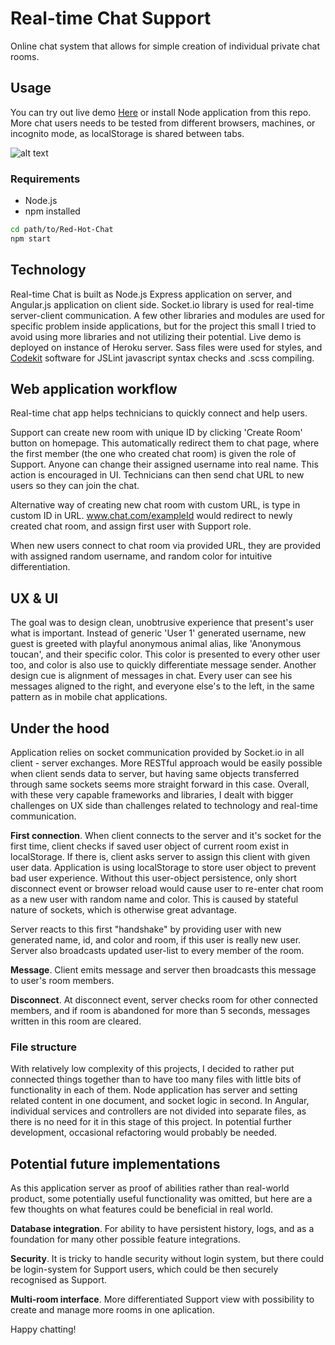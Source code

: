# Real-time Chat Support

Online chat system that allows for simple creation of individual private chat rooms.

## Usage
You can try out live demo [Here](http://www.nocturnbits.com) or install Node application from this repo. More chat users needs to be tested from different browsers, machines, or incognito mode, as localStorage is shared between tabs.

![alt text](http://f.cl.ly/items/3H0f3X3r1J0p3n433s0w/chat_app.png "Chat screens")

### Requirements
- Node.js
- npm installed

```sh
cd path/to/Red-Hot-Chat
npm start
```

## Technology
Real-time Chat is built as Node.js Express application on server, and Angular.js application on client side. Socket.io library is used for real-time server-client communication. A few other libraries and modules are used for specific problem inside applications, but for the project this small I tried to avoid using more libraries and not utilizing their potential. Live demo is deployed on instance of Heroku server. Sass files were used for styles, and [Codekit](https://incident57.com/codekit/) software for JSLint javascript syntax checks and .scss compiling.

## Web application workflow
Real-time chat app helps technicians to quickly connect and help users. 

Support can create new room with unique ID by clicking 'Create Room' button on homepage. This automatically redirect them to chat page, where the first member (the one who created chat room) is given the role of Support. Anyone can change their assigned username into real name. This action is encouraged in UI. Technicians can then send chat URL to new users so they can join the chat. 

Alternative way of creating new chat room with custom URL, is type in custom ID in URL. www.chat.com/exampleId would redirect to newly created chat room, and assign first user with Support role.

When new users connect to chat room via provided URL, they are provided with assigned random username, and random color for intuitive differentiation.

## UX & UI
The goal was to design clean, unobtrusive experience that present's user what is important. Instead of generic 'User 1' generated username, new guest is greeted with playful anonymous animal alias, like 'Anonymous toucan', and their specific color. This color is presented to every other user too, and color is also use to quickly differentiate message sender. Another design cue is alignment of messages in chat. Every user can see his messages aligned to the right, and everyone else's to the left, in the same pattern as in mobile chat applications.

## Under the hood
Application relies on socket communication provided by Socket.io in all client - server exchanges. More RESTful approach would be easily possible when client sends data to server, but having same objects transferred through same sockets seems more straight forward in this case. Overall, with these very capable frameworks and libraries, I dealt with bigger challenges on UX side than challenges related to technology and real-time communication.

__First connection__. 
When client connects to the server and it's socket for the first time, client checks if saved user object of current room exist in localStorage. If there is, client asks server to assign this client with given user data. Application is using localStorage to store user object to prevent bad user experience. Without this user-object persistence, only short disconnect event or browser reload would cause user to re-enter chat room as a new user with random name and color. This is caused by stateful nature of sockets, which is otherwise great advantage.

Server reacts to this first "handshake" by providing user with new generated name, id, and color and room, if this user is really new user. Server also broadcasts updated user-list to every member of the room.

__Message__.
Client emits message and server then broadcasts this message to user's room members.

__Disconnect__.
At disconnect event, server checks room for other connected members, and if room is abandoned for more than 5 seconds, messages written in this room are cleared.

### File structure
With relatively low complexity of this projects, I decided to rather put connected things together than to have too many files with little bits of functionality in each of them. Node application has server and setting related content in one document, and socket logic in second. In Angular, individual services and controllers are not divided into separate files, as there is no need for it in this stage of this project. In potential further development, occasional refactoring would probably be needed.

## Potential future implementations
As this application server as proof of abilities rather than real-world product, some potentially useful functionality was omitted, but here are a few thoughts on what features could be beneficial in real world.

__Database integration__.
For ability to have persistent history, logs, and as a foundation for many other possible feature integrations.

__Security__.
It is tricky to handle security without login system, but there could be login-system for Support users, which could be then securely recognised as Support.

__Multi-room interface__.
More differentiated Support view with possibility to create and manage more rooms in one aplication.

Happy chatting!
